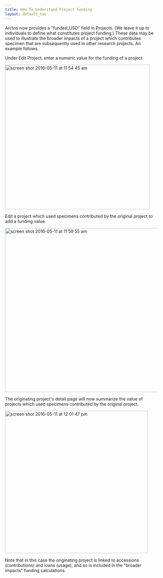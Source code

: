 ```yaml
---
title: How To Understand Project Funding
layout: default_toc
---
```


Arctos now provides a "funded_USD" field in Projects. (We leave it up to individuals to define what constitutes project funding.) These data may be used to illustrate the broader impacts of a project which contributes specimen that are subsequently used in other research projects. An example follows.

Under Edit Project, enter a numeric value for the funding of a project.

<img width="477" alt="screen shot 2016-05-11 at 11 54 45 am" src="https://cloud.githubusercontent.com/assets/5720791/15192815/b6387f64-176f-11e6-8d38-d5140d128685.png">

Edit a project which used specimens contributed by the original project to add a funding value.

<img width="541" alt="screen shot 2016-05-11 at 11 59 55 am" src="https://cloud.githubusercontent.com/assets/5720791/15192877/00df8eea-1770-11e6-9ec6-90917770c0c9.png">

The originating project's detail page will now summarize the value of projects which used specimens contributed by the original project.

<img width="470" alt="screen shot 2016-05-11 at 12 01 47 pm" src="https://cloud.githubusercontent.com/assets/5720791/15192897/2a5d7b1a-1770-11e6-96d7-d67bb9c13dcd.png">

Note that in this case the originating project is linked to accessions (contributions) and loans (usage), and so is included in the "broader impacts" funding calculations.

